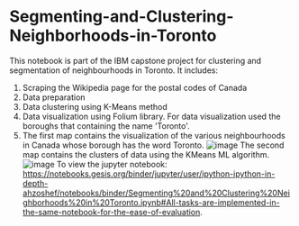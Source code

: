 # Segmenting-and-Clustering-Neighborhoods-in-Toronto
This notebook is part of the IBM capstone project for clustering and segmentation of neighbourhoods in Toronto. It includes:
1. Scraping the Wikipedia page for the postal codes of Canada
2. Data preparation
3. Data clustering using K-Means method
4. Data visualization using Folium library. For data visualization used the boroughs that containing the name 'Toronto'.
5. The first map contains the visualization of the various neighbourhoods in Canada whose borough has the word Toronto.
![image](https://user-images.githubusercontent.com/75917531/109376538-c02e1e80-788a-11eb-9601-d17be7725576.png)
The second map contains the clusters of data using the KMeans ML algorithm.
![image](https://user-images.githubusercontent.com/75917531/109376560-eb187280-788a-11eb-80e2-5c406a82d898.png)
To view the jupyter notebook:
https://notebooks.gesis.org/binder/jupyter/user/ipython-ipython-in-depth-ahzoshef/notebooks/binder/Segmenting%20and%20Clustering%20Neighborhoods%20in%20Toronto.ipynb#All-tasks-are-implemented-in-the-same-notebook-for-the-ease-of-evaluation.

